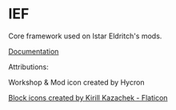 # IEF

Core framework used on Istar Eldritch's mods.

[Documentation](./docs/index.md)


Attributions:

Workshop & Mod icon created by Hycron

[Block icons created by Kirill Kazachek - Flaticon](https://www.flaticon.com/free-icons/block)

